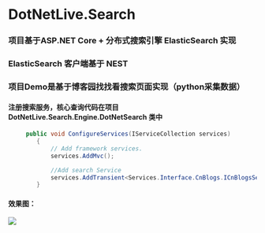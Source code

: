 # DotNetLive.Search
### 项目基于ASP.NET Core + 分布式搜索引擎 ElasticSearch 实现
### ElasticSearch 客户端基于 NEST 
### 项目Demo是基于博客园找找看搜索页面实现（python采集数据）

#### 注册搜索服务，核心查询代码在项目 DotNetLive.Search.Engine.DotNetSearch 类中
``` C#
	 public void ConfigureServices(IServiceCollection services)
        {
            // Add framework services.
            services.AddMvc();

            //Add search Service
            services.AddTransient<Services.Interface.CnBlogs.ICnBlogsService, Services.Classes.CnBlogs.BlogService>();
        }
```
#### 效果图：
![](http://images2015.cnblogs.com/blog/841545/201702/841545-20170223235351648-1569692084.png) 

